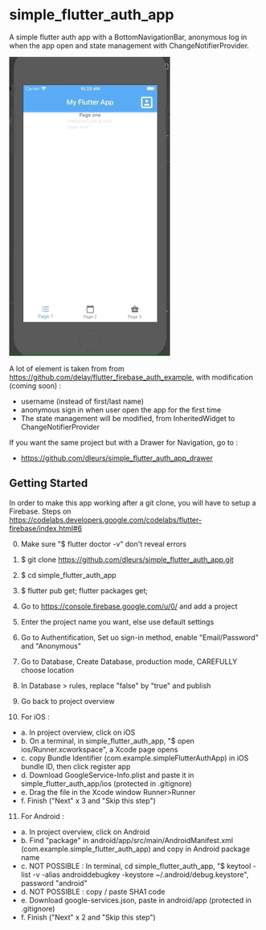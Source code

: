 # simple_flutter_auth_app

A simple flutter auth app with a BottomNavigationBar, anonymous log in when the app open and state management with ChangeNotifierProvider.

![](screenshots/app_presentation.gif)

A lot of element is taken from from https://github.com/delay/flutter_firebase_auth_example, with modification (coming soon) :  
- username (instead of first/last name)
- anonymous sign in when user open the app for the first time
- The state management will be modified, from InheritedWidget to ChangeNotifierProvider

If you want the same project but with a Drawer for Navigation, go to :
 - https://github.com/dleurs/simple_flutter_auth_app_drawer

## Getting Started

In order to make this app working after a git clone, you will have to setup a Firebase.
Steps on https://codelabs.developers.google.com/codelabs/flutter-firebase/index.html#6

0. Make sure "$ flutter doctor -v" don't reveal errors
1. $ git clone https://github.com/dleurs/simple_flutter_auth_app.git
2. $ cd simple_flutter_auth_app
3. $ flutter pub get; flutter packages get;
4. Go to https://console.firebase.google.com/u/0/ and add a project
5. Enter the project name you want, else use default settings
6. Go to Authentification, Set uo sign-in method, enable "Email/Password" and "Anonymous"
7. Go to Database, Create Database, production mode, CAREFULLY choose location
8. In Database > rules, replace "false" by "true" and publish
9. Go back to project overview

10. For iOS :
- a. In project overview, click on iOS 
- b. On a terminal, in  simple_flutter_auth_app, "$ open ios/Runner.xcworkspace", a Xcode page opens
- c. copy Bundle Identifier (com.example.simpleFlutterAuthApp) in iOS bundle ID, then click register app
- d. Download GoogleService-Info.plist and paste it in simple_flutter_auth_app/ios (protected in .gitignore)
- e. Drag the file in the Xcode window Runner>Runner
- f. Finish ("Next" x 3 and "Skip this step")

11. For Android :
- a. In project overview, click on Android
- b. Find "package" in android/app/src/main/AndroidManifest.xml (com.example.simple_flutter_auth_app) and copy in Android package name
- c. NOT POSSIBLE : In terminal, cd simple_flutter_auth_app, "$ keytool -list -v -alias androiddebugkey -keystore ~/.android/debug.keystore", password "android"
- d. NOT POSSIBLE : copy / paste SHA1 code
- e. Download google-services.json, paste in android/app (protected in .gitignore)
- f. Finish ("Next" x 2 and "Skip this step")